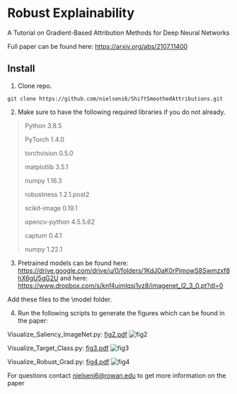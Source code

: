 # Robust Explainability

A Tutorial on Gradient-Based Attribution Methods for Deep Neural Networks

Full paper can be found here: https://arxiv.org/abs/2107.11400

## Install

1. Clone repo.

``git clone https://github.com/nielseni6/ShiftSmoothedAttributions.git``

2. Make sure to have the following required libraries if you do not already.

>Python 3.8.5
> 
>PyTorch 1.4.0
> 
>torchvision 0.5.0
> 
>matplotlib 3.5.1
> 
>numpy 1.16.3
> 
>robustness 1.2.1.post2
> 
>scikit-image 0.19.1
> 
>opencv-python 4.5.5.62
>
>captum 0.4.1
>
>numpy 1.22.1


3. Pretrained models can be found here: https://drive.google.com/drive/u/0/folders/1KdJ0aK0rPjmowS8Swmzxf8hX6gU5gG2U 
and here: https://www.dropbox.com/s/knf4uimlqsi1yz8/imagenet_l2_3_0.pt?dl=0

Add these files to the \model folder.

4. Run the following scripts to generate the figures which can be found in the paper:

Visualize_Saliency_ImageNet.py:
[fig2.pdf](https://github.com/nielseni6/Robust_Explainability_Experiments/files/7874143/fig2.pdf)
![fig2](https://user-images.githubusercontent.com/36169018/149972829-99b81130-e543-41a8-8cd8-6c3771c9c440.png)

Visualize_Target_Class.py:
[fig3.pdf](https://github.com/nielseni6/Robust_Explainability_Experiments/files/7874144/fig3.pdf)
![fig3](https://user-images.githubusercontent.com/36169018/149973069-db4db331-be18-4895-a3d0-6329f4de9980.png)

Visualize_Robust_Grad.py:
[fig4.pdf](https://github.com/nielseni6/Robust_Explainability_Experiments/files/7874145/fig4.pdf)
![fig4](https://user-images.githubusercontent.com/36169018/149973102-3f6ee0f3-80c4-4a0f-b7e8-6fd265ee34d7.png)

For questions contact nielseni6@rowan.edu to get more information on the paper
